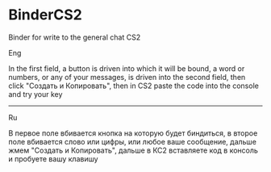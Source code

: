 # BinderCS2
Binder for write to the general chat CS2

Eng

In the first field, a button is driven into which it will be bound, a word or numbers, or any of your messages, is driven into the second field, then click "Создать и Копировать", then in CS2 paste the code into the console and try your key
***
Ru

В первое поле вбивается кнопка на которую будет биндиться, в второе поле вбивается слово или цифры, или любое ваше сообщение, дальше жмем "Создать и Копировать", дальше в КС2 вставляете код в консоль и пробуете вашу клавишу
